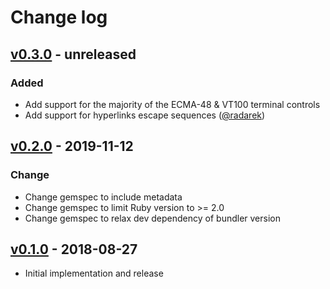 # Change log

## [v0.3.0] - unreleased

### Added
* Add support for the majority of the ECMA-48 & VT100 terminal controls
* Add support for hyperlinks escape sequences ([@radarek])

## [v0.2.0] - 2019-11-12

### Change
* Change gemspec to include metadata
* Change gemspec to limit Ruby version to >= 2.0
* Change gemspec to relax dev dependency of bundler version

## [v0.1.0] - 2018-08-27

* Initial implementation and release

[@radarek]: https://github.com/radarek

[v0.3.0]: https://github.com/piotrmurach/strings-ansi/compare/v0.2.0...v0.3.0
[v0.2.0]: https://github.com/piotrmurach/strings-ansi/compare/v0.1.0...v0.2.0
[v0.1.0]: https://github.com/piotrmurach/strings-ansi/compare/aa66ce8...v0.1.0
